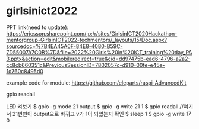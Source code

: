 # girlsinict2022

PPT link(need to update):
https://ericsson.sharepoint.com/:p:/r/sites/GirlsinICT2020Hackathon-mentorgroup-GirlsinICT2022-techmentors/_layouts/15/Doc.aspx?sourcedoc=%7B4EA45A6F-84E8-4080-B59C-7D55007A7C0B%7D&file=2022%20Girls%20in%20ICT_training%20day_PA3.pptx&action=edit&mobileredirect=true&cid=dd97475b-ead6-4796-a2a2-cc8cb660351c&PreviousSessionID=7802057c-d910-00fe-e45e-1d760c8495d0

example code for module:
https://github.com/eleparts/raspi-AdvancedKit

gpio readall

LED 켜보기
$ gpio -g mode 21 output
$ gpio -g write 21 1
$ gpio readall  //여기서 21번핀이 output으로 바뀌고 v가 1이 되었는지 확인
$ sleep 1
$ gpio -g write 17 0
